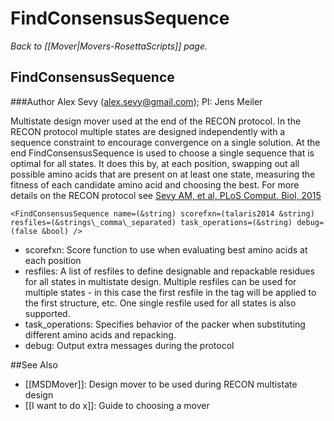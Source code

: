 # FindConsensusSequence
*Back to [[Mover|Movers-RosettaScripts]] page.*
## FindConsensusSequence

###Author
Alex Sevy (alex.sevy@gmail.com); 
PI: Jens Meiler

Multistate design mover used at the end of the RECON protocol. In the RECON protocol multiple states are designed independently with a sequence constraint to encourage convergence on a single solution. At the end FindConsensusSequence is used to choose a single sequence that is optimal for all states. It does this by, at each position, swapping out all possible amino acids that are present on at least one state, measuring the fitness of each candidate amino acid and choosing the best. For more details on the RECON protocol see [Sevy AM, et al, PLoS Comput. Biol, 2015](http://journals.plos.org/ploscompbiol/article?id=10.1371/journal.pcbi.1004300)

```
<FindConsensusSequence name=(&string) scorefxn=(talaris2014 &string) 
resfiles=(&strings\_comma\_separated) task_operations=(&string) debug=(false &bool) />

```

-   scorefxn: Score function to use when evaluating best amino acids at each position
-   resfiles: A list of resfiles to define designable and repackable residues for all states in multistate design. Multiple resfiles can be used for multiple states - in this case the first resfile in the tag will be applied to the first structure, etc. One single resfile used for all states is also supported.
-   task_operations: Specifies behavior of the packer when substituting different amino acids and repacking.
-   debug: Output extra messages during the protocol

##See Also

* [[MSDMover]]: Design mover to be used during RECON multistate design
* [[I want to do x]]: Guide to choosing a mover